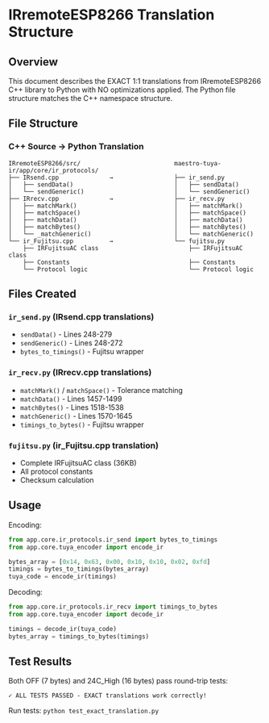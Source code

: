 # IRremoteESP8266 Translation Structure

## Overview

This document describes the EXACT 1:1 translations from IRremoteESP8266 C++ library to Python with NO optimizations applied. The Python file structure matches the C++ namespace structure.

## File Structure

### C++ Source → Python Translation

```
IRremoteESP8266/src/                          maestro-tuya-ir/app/core/ir_protocols/
├── IRsend.cpp              →                 ├── ir_send.py
│   ├── sendData()                            │   ├── sendData()
│   └── sendGeneric()                         │   └── sendGeneric()
├── IRrecv.cpp              →                 ├── ir_recv.py
│   ├── matchMark()                           │   ├── matchMark()
│   ├── matchSpace()                          │   ├── matchSpace()
│   ├── matchData()                           │   ├── matchData()
│   ├── matchBytes()                          │   ├── matchBytes()
│   └── _matchGeneric()                       │   └── matchGeneric()
└── ir_Fujitsu.cpp          →                 └── fujitsu.py
    ├── IRFujitsuAC class                         ├── IRFujitsuAC class
    ├── Constants                                 ├── Constants
    └── Protocol logic                            └── Protocol logic
```

## Files Created

### `ir_send.py` (IRsend.cpp translations)
- `sendData()` - Lines 248-279
- `sendGeneric()` - Lines 248-272
- `bytes_to_timings()` - Fujitsu wrapper

### `ir_recv.py` (IRrecv.cpp translations)
- `matchMark()` / `matchSpace()` - Tolerance matching
- `matchData()` - Lines 1457-1499
- `matchBytes()` - Lines 1518-1538
- `matchGeneric()` - Lines 1570-1645
- `timings_to_bytes()` - Fujitsu wrapper

### `fujitsu.py` (ir_Fujitsu.cpp translation)
- Complete IRFujitsuAC class (36KB)
- All protocol constants
- Checksum calculation

## Usage

Encoding:
```python
from app.core.ir_protocols.ir_send import bytes_to_timings
from app.core.tuya_encoder import encode_ir

bytes_array = [0x14, 0x63, 0x00, 0x10, 0x10, 0x02, 0xfd]
timings = bytes_to_timings(bytes_array)
tuya_code = encode_ir(timings)
```

Decoding:
```python
from app.core.ir_protocols.ir_recv import timings_to_bytes
from app.core.tuya_encoder import decode_ir

timings = decode_ir(tuya_code)
bytes_array = timings_to_bytes(timings)
```

## Test Results

Both OFF (7 bytes) and 24C_High (16 bytes) pass round-trip tests:
```
✓ ALL TESTS PASSED - EXACT translations work correctly!
```

Run tests: `python test_exact_translation.py`
